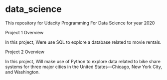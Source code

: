 # data_science

This repository for Udacity Programming For Data Science for year 2020

Project 1
Overview

In this project, Were use SQL to explore a database related to movie rentals. 

Project 2
Overview

In this project, Will make use of Python to explore data related to bike share systems for three major cities in the United States—Chicago, New York City, and Washington.